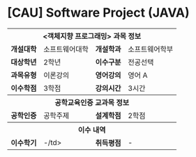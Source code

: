 # [CAU] Software Project (JAVA)

<table>
  <tr>
    <th colspan="4">&lt;객체지향 프로그래밍> 과목 정보</th>
  </tr>
  <tr>
    <td><b>개설대학</b></td><td>소프트웨어대학</td>
    <td><b>개설학과</b></td><td>소프트웨어학부</td>
  </tr>
  <tr>
    <td><b>대상학년</b></td><td>2학년</td>
    <td><b>이수구분</b></td><td>전공선택</td>
  </tr>
  <tr>
    <td><b>과목유형</b></td><td>이론강의</td>
    <td><b>영어강의</b></td><td>영어 A</td>
  </tr>
  <tr>
    <td><b>이수학점</b></td><td>3학점</td>
    <td><b>강의시간</b></td><td>3시간</td>
  </tr>
  <tr>
    <th colspan="4">공학교육인증 교과목 정보</th>
  </tr>
  <tr>
    <td><b>공학인증</b></td><td>공학주제</td>
    <td><b>설계학점</b></td><td>2학점</td>
  </tr>
  <tr>
    <th colspan="4">이수 내역</th>
  </tr>
  <tr>
    <td><b>이수학기</b></td><td>-/td>
    <td><b>취득평점</b></td><td>-</td>
  </tr>
</table>
